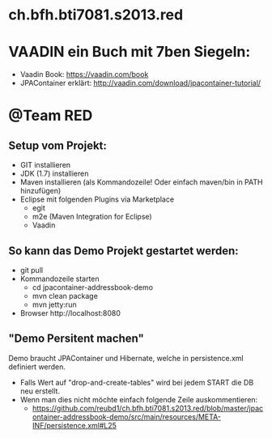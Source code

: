 ch.bfh.bti7081.s2013.red
========================

VAADIN ein Buch mit 7ben Siegeln:
=================================
- Vaadin Book: https://vaadin.com/book
- JPAContainer erklärt: http://vaadin.com/download/jpacontainer-tutorial/

@Team RED
=================================

Setup vom Projekt:
-----------------------
- GIT installieren
- JDK (1.7) installieren
- Maven installieren (als Kommandozeile! Oder einfach maven/bin in PATH hinzufügen)
- Eclipse mit folgenden Plugins via Marketplace 
  - egit
  - m2e (Maven Integration for Eclipse)
  - Vaadin

So kann das Demo Projekt gestartet werden:
-----------------------
- git pull 
- Kommandozeile starten
  - cd jpacontainer-addressbook-demo
  - mvn clean package
  - mvn jetty:run
- Browser http://localhost:8080

"Demo Persitent machen"
--------------------------
Demo braucht JPAContainer und Hibernate, welche in persistence.xml definiert werden. 
- Falls Wert auf "drop-and-create-tables" wird bei jedem START die DB neu erstellt. 
- Wenn man dies nicht möchte einfach folgende Zeile auskommentieren:
  - https://github.com/reubd1/ch.bfh.bti7081.s2013.red/blob/master/jpacontainer-addressbook-demo/src/main/resources/META-INF/persistence.xml#L25
